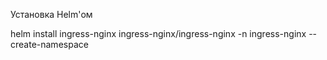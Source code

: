 Установка Helm'ом


helm install ingress-nginx ingress-nginx/ingress-nginx -n ingress-nginx --create-namespace